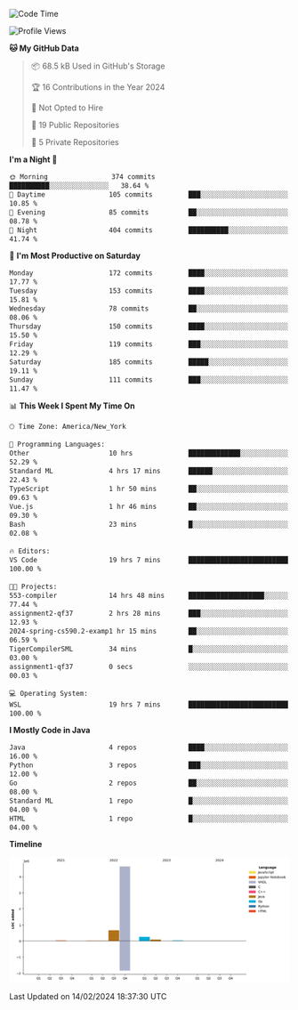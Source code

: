 <!--START_SECTION:waka-->
![Code Time](http://img.shields.io/badge/Code%20Time-43%20hrs%2012%20mins-blue)

![Profile Views](http://img.shields.io/badge/Profile%20Views-3-blue)

**🐱 My GitHub Data** 

> 📦 68.5 kB Used in GitHub's Storage 
 > 
> 🏆 16 Contributions in the Year 2024
 > 
> 🚫 Not Opted to Hire
 > 
> 📜 19 Public Repositories 
 > 
> 🔑 5 Private Repositories 
 > 
**I'm a Night 🦉** 

```text
🌞 Morning                374 commits         ██████████░░░░░░░░░░░░░░░   38.64 % 
🌆 Daytime                105 commits         ███░░░░░░░░░░░░░░░░░░░░░░   10.85 % 
🌃 Evening                85 commits          ██░░░░░░░░░░░░░░░░░░░░░░░   08.78 % 
🌙 Night                  404 commits         ██████████░░░░░░░░░░░░░░░   41.74 % 
```
📅 **I'm Most Productive on Saturday** 

```text
Monday                   172 commits         ████░░░░░░░░░░░░░░░░░░░░░   17.77 % 
Tuesday                  153 commits         ████░░░░░░░░░░░░░░░░░░░░░   15.81 % 
Wednesday                78 commits          ██░░░░░░░░░░░░░░░░░░░░░░░   08.06 % 
Thursday                 150 commits         ████░░░░░░░░░░░░░░░░░░░░░   15.50 % 
Friday                   119 commits         ███░░░░░░░░░░░░░░░░░░░░░░   12.29 % 
Saturday                 185 commits         █████░░░░░░░░░░░░░░░░░░░░   19.11 % 
Sunday                   111 commits         ███░░░░░░░░░░░░░░░░░░░░░░   11.47 % 
```


📊 **This Week I Spent My Time On** 

```text
🕑︎ Time Zone: America/New_York

💬 Programming Languages: 
Other                    10 hrs              █████████████░░░░░░░░░░░░   52.29 % 
Standard ML              4 hrs 17 mins       ██████░░░░░░░░░░░░░░░░░░░   22.43 % 
TypeScript               1 hr 50 mins        ██░░░░░░░░░░░░░░░░░░░░░░░   09.63 % 
Vue.js                   1 hr 46 mins        ██░░░░░░░░░░░░░░░░░░░░░░░   09.30 % 
Bash                     23 mins             █░░░░░░░░░░░░░░░░░░░░░░░░   02.08 % 

🔥 Editors: 
VS Code                  19 hrs 7 mins       █████████████████████████   100.00 % 

🐱‍💻 Projects: 
553-compiler             14 hrs 48 mins      ███████████████████░░░░░░   77.44 % 
assignment2-qf37         2 hrs 28 mins       ███░░░░░░░░░░░░░░░░░░░░░░   12.93 % 
2024-spring-cs590.2-examp1 hr 15 mins        ██░░░░░░░░░░░░░░░░░░░░░░░   06.59 % 
TigerCompilerSML         34 mins             █░░░░░░░░░░░░░░░░░░░░░░░░   03.00 % 
assignment1-qf37         0 secs              ░░░░░░░░░░░░░░░░░░░░░░░░░   00.03 % 

💻 Operating System: 
WSL                      19 hrs 7 mins       █████████████████████████   100.00 % 
```

**I Mostly Code in Java** 

```text
Java                     4 repos             ████░░░░░░░░░░░░░░░░░░░░░   16.00 % 
Python                   3 repos             ███░░░░░░░░░░░░░░░░░░░░░░   12.00 % 
Go                       2 repos             ██░░░░░░░░░░░░░░░░░░░░░░░   08.00 % 
Standard ML              1 repo              █░░░░░░░░░░░░░░░░░░░░░░░░   04.00 % 
HTML                     1 repo              █░░░░░░░░░░░░░░░░░░░░░░░░   04.00 % 
```



**Timeline**

![Lines of Code chart](https://raw.githubusercontent.com/fqzz2000/fqzz2000/main/assets/bar_graph.png)


 Last Updated on 14/02/2024 18:37:30 UTC
<!--END_SECTION:waka-->

